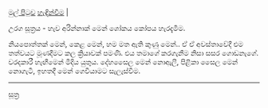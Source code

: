 [මුල් පිටුව](../index.md) [හැඳින්වීම](../හැඳින්වීම.md) |

උරග සූත්‍රය - හැව අරින්නාක් මෙන් ශෝකය කෝපය හැරදැමීම.

නියපොත්තක් මෙන්, කෙළ මෙන්, හම මත ඇති කුණු මෙන්..
ඒ ඒ අවස්තාවේදී එම තත්වයට මූණදීමට කල ක්‍රියාවක් පමණි. එය තමාගේ කරගැනීම නිසා සසර ගොඩනැගේ. වරදකාරී හැඟීමෙන් මිදිය යුතුය.
දේහසෛල මෙන් නොඇලී, පිළිකා සෛල මෙන් නොගැටී, ඉහතදී මෙන් ගෙවීයාමට සැලැස්වීම.

-----
[සූත්‍ර](index.md)
